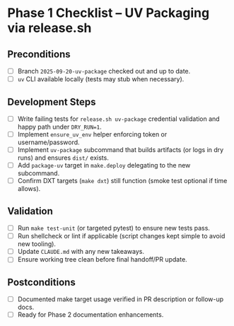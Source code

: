 # Phase 1 Checklist – UV Packaging via release.sh

## Preconditions
- [ ] Branch `2025-09-20-uv-package` checked out and up to date.
- [ ] `uv` CLI available locally (tests may stub when necessary).

## Development Steps
- [ ] Write failing tests for `release.sh uv-package` credential validation and happy path under `DRY_RUN=1`.
- [ ] Implement `ensure_uv_env` helper enforcing token or username/password.
- [ ] Implement `uv-package` subcommand that builds artifacts (or logs in dry runs) and ensures `dist/` exists.
- [ ] Add `package-uv` target in `make.deploy` delegating to the new subcommand.
- [ ] Confirm DXT targets (`make dxt`) still function (smoke test optional if time allows).

## Validation
- [ ] Run `make test-unit` (or targeted pytest) to ensure new tests pass.
- [ ] Run shellcheck or lint if applicable (script changes kept simple to avoid new tooling).
- [ ] Update `CLAUDE.md` with any new takeaways.
- [ ] Ensure working tree clean before final handoff/PR update.

## Postconditions
- [ ] Documented make target usage verified in PR description or follow-up docs.
- [ ] Ready for Phase 2 documentation enhancements.
